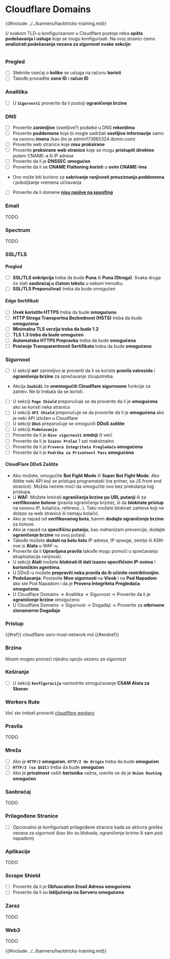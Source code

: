 # Cloudflare Domains

{{#include ../../banners/hacktricks-training.md}}

U svakom TLD-u konfigurisanom u Cloudflare postoje neka **opšta podešavanja i usluge** koje se mogu konfigurisati. Na ovoj stranici ćemo **analizirati podešavanja vezana za sigurnost svake sekcije:**

<figure><img src="../../images/image (101).png" alt=""><figcaption></figcaption></figure>

### Pregled

- [ ] Steknite osećaj o **koliko** se usluga na računu **koristi**
- [ ] Takođe pronađite **zone ID** i **račun ID**

### Analitika

- [ ] U **`Sigurnosti`** proverite da li postoji **ograničenje brzine**

### DNS

- [ ] Proverite **zanimljive** (osetljive?) podatke u DNS **rekordima**
- [ ] Proverite **poddomene** koje bi mogle sadržati **osetljive informacije** samo na osnovu **imena** (kao što je admin173865324.domin.com)
- [ ] Proverite web stranice koje **nisu** **proksirane**
- [ ] Proverite **proksirane web stranice** koje se mogu **pristupiti direktno** putem CNAME-a ili IP adrese
- [ ] Proverite da li je **DNSSEC** **omogućen**
- [ ] Proverite da li se **CNAME Flattening** **koristi** u **svim CNAME-ima**
- Ovo može biti korisno za **sakrivanje ranjivosti preuzimanja poddomena** i poboljšanje vremena učitavanja
- [ ] Proverite da li domene [**nisu ranjive na spoofing**](https://book.hacktricks.wiki/en/network-services-pentesting/pentesting-smtp/index.html#mail-spoofing)

### **Email**

TODO

### Spectrum

TODO

### SSL/TLS

#### **Pregled**

- [ ] **SSL/TLS enkripcija** treba da bude **Puna** ili **Puna (Stroga)**. Svaka druga će slati **saobraćaj u čistom tekstu** u nekom trenutku.
- [ ] **SSL/TLS Preporučivač** treba da bude omogućen

#### Edge Sertifikati

- [ ] **Uvek koristite HTTPS** treba da bude **omogućeno**
- [ ] **HTTP Stroga Transportna Bezbednost (HSTS)** treba da bude **omogućena**
- [ ] **Minimalna TLS verzija treba da bude 1.2**
- [ ] **TLS 1.3 treba da bude omogućen**
- [ ] **Automatska HTTPS Prepravka** treba da bude **omogućena**
- [ ] **Praćenje Transparentnosti Sertifikata** treba da bude **omogućeno**

### **Sigurnost**

- [ ] U sekciji **`WAF`** zanimljivo je proveriti da li se koriste **pravila vatrozida** i **ograničenja brzine** za sprečavanje zloupotreba.
- Akcija **`Zaobiđi`** će **onemogućiti Cloudflare sigurnosne** funkcije za zahtev. Ne bi trebala da se koristi.
- [ ] U sekciji **`Page Shield`** preporučuje se da proverite da li je **omogućena** ako se koristi neka stranica
- [ ] U sekciji **`API Shield`** preporučuje se da proverite da li je **omogućena** ako je neki API izložen u Cloudflare
- [ ] U sekciji **`DDoS`** preporučuje se omogućiti **DDoS zaštite**
- [ ] U sekciji **`Podešavanja`**:
- [ ] Proverite da li je **`Nivo sigurnosti`** **srednji** ili veći
- [ ] Proverite da li je **`Izazov Prolaz`** 1 sat maksimalno
- [ ] Proverite da li je **`Provera Integriteta Pregledača`** **omogućena**
- [ ] Proverite da li je **`Podrška za Privatnost Pass`** **omogućena**

#### **CloudFlare DDoS Zaštita**

- Ako možete, omogućite **Bot Fight Mode** ili **Super Bot Fight Mode**. Ako štitite neki API koji se pristupa programatski (na primer, sa JS front end stranice). Možda nećete moći da omogućite ovo bez prekidanja tog pristupa.
- U **WAF**: Možete kreirati **ograničenja brzine po URL putanji** ili za **verifikovane botove** (pravila ograničenja brzine), ili da **blokirate pristup** na osnovu IP, kolačića, referera...). Tako možete blokirati zahteve koji ne dolaze sa web stranice ili nemaju kolačić.
- Ako je napad od **verifikovanog bota**, barem **dodajte ograničenje brzine** za botove.
- Ako je napad na **specifičnu putanju**, kao mehanizam prevencije, dodajte **ograničenje brzine** na ovoj putanji.
- Takođe možete **dodati na belu listu** IP adrese, IP opsege, zemlje ili ASN-ove iz **Alata** u WAF-u.
- Proverite da li **Upravljana pravila** takođe mogu pomoći u sprečavanju eksploatacije ranjivosti.
- U sekciji **Alati** možete **blokirati ili dati izazov specifičnim IP-ovima** i **korisničkim agentima.**
- U DDoS-u možete **prepraviti neka pravila da ih učinite restriktivnijim**.
- **Podešavanja**: Postavite **Nivo sigurnosti** na **Visok** i na **Pod Napadom** ako ste Pod Napadom i da je **Provera Integriteta Pregledača omogućena**.
- U Cloudflare Domains -> Analitika -> Sigurnost -> Proverite da li je **ograničenje brzine** omogućeno
- U Cloudflare Domains -> Sigurnost -> Događaji -> Proverite za **otkrivene zlonamerne Događaje**

### Pristup

{{#ref}}
cloudflare-zero-trust-network.md
{{#endref}}

### Brzina

_Nisam mogao pronaći nijednu opciju vezanu za sigurnost_

### Keširanje

- [ ] U sekciji **`Konfiguracija`** razmotrite omogućavanje **CSAM Alata za Skener**

### **Workers Rute**

_Već ste trebali proveriti_ [_cloudflare workers_](#workers)

### Pravila

TODO

### Mreža

- [ ] Ako je **`HTTP/2`** **omogućen**, **`HTTP/2 do Origin`** treba da bude **omogućen**
- [ ] **`HTTP/3 (sa QUIC)`** treba da bude **omogućen**
- [ ] Ako je **privatnost** vaših **korisnika** važna, uverite se da je **`Onion Routing`** **omogućen**

### **Saobraćaj**

TODO

### Prilagođene Stranice

- [ ] Opcionalno je konfigurisati prilagođene stranice kada se aktivira greška vezana za sigurnost (kao što su blokada, ograničenje brzine ili sam pod napadom)

### Aplikacije

TODO

### Scrape Shield

- [ ] Proverite da li je **Obfuscation Email Adresa** **omogućena**
- [ ] Proverite da li su **Isključenja na Serveru** **omogućena**

### **Zaraz**

TODO

### **Web3**

TODO

{{#include ../../banners/hacktricks-training.md}}
